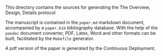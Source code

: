 <!--
SPDX-FileCopyright: Helmholtz-Zentrum hereon GmbH
SPDX-FileContributor: Carsten Lemmen
SPDX-License: CC0-1.0
-->

This directory contains the sources for generating the The Overview, Design, Details protocol

The manuscript is contained in the `paper.md` markdown document, accompanied by a `paper.bib` bibliography database.
With the help of the `pandoc` document converter, PDF, Latex, Word and other formats can be built, facilitated by 
the `Makefile` generator.

A pdf version of the paper is generated by the Continuous Deployment. 
